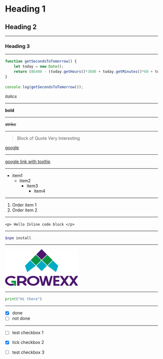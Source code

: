 # Heading 1

## Heading 2

---

### Heading 3

---

```javascript
function getSecondsToTomorrow() {
    let today = new Date();
    return (86400 - (today.getHours()*3600 + today.getMinutes()*60 + today.getSeconds()));
}

console.log(getSecondsToTomorrow());
```

*italics*

---

**bold**

---

~~strike~~

---

> Block of Quote Very Interesting

[google](https://www.google.com/)

---

[google link with tooltip](https://www.google.com/ "Google")

---

* item1
    * item2
        * item3
            * item4

---

1. Order item 1
2. Order item 2

---

`<p> Hello Inline code block </p>`

---

```bash
$npm install
```

---

![image](./Growexx-email-signature-logo.png)

---

```python
print("Hi there")
```

---

* [x] done
* [ ] not done

---

- [ ] test checkbox 1
- [x] tick checkbox 2
- [ ] test checkbox 3 

